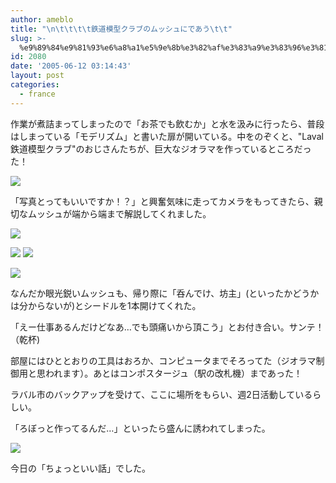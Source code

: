 ```yaml
---
author: ameblo
title: "\n\t\t\t\t鉄道模型クラブのムッシュにであう\t\t"
slug: >-
  %e9%89%84%e9%81%93%e6%a8%a1%e5%9e%8b%e3%82%af%e3%83%a9%e3%83%96%e3%81%ae%e3%83%a0%e3%83%83%e3%82%b7%e3%83%a5%e3%81%ab%e3%81%a7%e3%81%82%e3%81%86
id: 2080
date: '2005-06-12 03:14:43'
layout: post
categories:
  - france
---
```


作業が煮詰まってしまったので「お茶でも飲むか」と水を汲みに行ったら、普段はしまっている「モデリズム」と書いた扉が開いている。中をのぞくと、"Laval鉄道模型クラブ"のおじさんたちが、巨大なジオラマを作っているところだった！

[![](http://akihiko.shirai.as/modules/xoopsgallery/cache/albums/album05/DSCF2037.sized.jpg)](http://akihiko.shirai.as/modules/xoopsgallery/cache/albums/album05/DSCF2037.sized.jpg)

「写真とってもいいですか！？」と興奮気味に走ってカメラをもってきたら、親切なムッシュが端から端まで解説してくれました。

[![](http://akihiko.shirai.as/modules/xoopsgallery/cache/albums/album05/DSCF2038.sized.jpg)](http://akihiko.shirai.as/modules/xoopsgallery/cache/albums/album05/DSCF2038.sized.jpg)

[![](http://akihiko.shirai.as/modules/xoopsgallery/cache/albums/album05/DSCF2041.sized.jpg)](http://akihiko.shirai.as/modules/xoopsgallery/cache/albums/album05/DSCF2041.sized.jpg) [![](http://akihiko.shirai.as/modules/xoopsgallery/cache/albums/album05/DSCF2039.sized.jpg)](http://akihiko.shirai.as/modules/xoopsgallery/cache/albums/album05/DSCF2039.sized.jpg)

[![](http://akihiko.shirai.as/modules/xoopsgallery/cache/albums/album05/DSCF2040.sized.jpg)](http://akihiko.shirai.as/modules/xoopsgallery/cache/albums/album05/DSCF2040.sized.jpg)

なんだか眼光鋭いムッシュも、帰り際に「呑んでけ、坊主」(といったかどうかは分からないが)とシードルを1本開けてくれた。

「えー仕事あるんだけどなあ…でも頭痛いから頂こう」とお付き合い。サンテ！（乾杯)

部屋にはひととおりの工具はおろか、コンピュータまでそろってた（ジオラマ制御用と思われます）。あとはコンポスタージュ（駅の改札機）まであった！

ラバル市のバックアップを受けて、ここに場所をもらい、週2日活動しているらしい。

「ろぼっと作ってるんだ…」といったら盛んに誘われてしまった。

[![](http://akihiko.shirai.as/modules/xoopsgallery/cache/albums/album05/DSCF2042.sized.jpg)](http://akihiko.shirai.as/modules/xoopsgallery/cache/albums/album05/DSCF2042.sized.jpg)

今日の「ちょっといい話」でした。